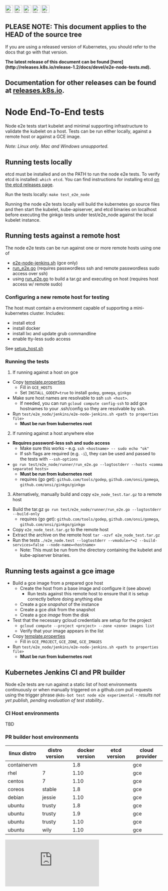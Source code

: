 <!-- BEGIN MUNGE: UNVERSIONED_WARNING -->

<!-- BEGIN STRIP_FOR_RELEASE -->

<img src="http://kubernetes.io/img/warning.png" alt="WARNING"
     width="25" height="25">
<img src="http://kubernetes.io/img/warning.png" alt="WARNING"
     width="25" height="25">
<img src="http://kubernetes.io/img/warning.png" alt="WARNING"
     width="25" height="25">
<img src="http://kubernetes.io/img/warning.png" alt="WARNING"
     width="25" height="25">
<img src="http://kubernetes.io/img/warning.png" alt="WARNING"
     width="25" height="25">

<h2>PLEASE NOTE: This document applies to the HEAD of the source tree</h2>

If you are using a released version of Kubernetes, you should
refer to the docs that go with that version.

<!-- TAG RELEASE_LINK, added by the munger automatically -->
<strong>
The latest release of this document can be found
[here](http://releases.k8s.io/release-1.2/docs/devel/e2e-node-tests.md).

Documentation for other releases can be found at
[releases.k8s.io](http://releases.k8s.io).
</strong>
--

<!-- END STRIP_FOR_RELEASE -->

<!-- END MUNGE: UNVERSIONED_WARNING -->

# Node End-To-End tests

Node e2e tests start kubelet and minimal supporting infrastructure to validate the kubelet on a host.
Tests can be run either locally, against a remote host or against a GCE image.

*Note: Linux only. Mac and Windows unsupported.*

## Running tests locally

etcd must be installed and on the PATH to run the node e2e tests.  To verify etcd is installed: `which etcd`.
You can find instructions for installing etcd [on the etcd releases page](https://github.com/coreos/etcd/releases).

Run the tests locally: `make test_e2e_node`

Running the node e2e tests locally will build the kubernetes go source files and then start the
kubelet, kube-apiserver, and etcd binaries on localhost before executing the ginkgo tests under
test/e2e_node against the local kubelet instance.

## Running tests against a remote host

The node e2e tests can be run against one or more remote hosts using one of
* [e2e-node-jenkins.sh](../../test/e2e_node/jenkins/e2e-node-jenkins.sh) (gce only)
* [run_e2e.go](../../test/e2e_node/runner/run_e2e.go) (requires passwordless ssh and remote passwordless sudo access over ssh)
* using [run_e2e.go](../../test/e2e_node/runner/run_e2e.go) to build a tar.gz and executing on host (requires host access w/ remote sudo)

### Configuring a new remote host for testing

The host must contain a environment capable of supporting a mini-kubernetes cluster.  Includes:
* install etcd
* install docker
* install lxc and update grub commandline
* enable tty-less sudo access

See [setup_host.sh](../../test/e2e_node/environment/setup_host.sh)

### Running the tests

1. If running against a host on gce
  * Copy [template.properties](../../test/e2e_node/jenkins/template.properties)
    * Fill in `GCE_HOSTS`
    * Set `INSTALL_GODEP=true` to install `godep`, `gomega`, `ginkgo`
  * Make sure host names are resolvable to ssh `ssh <host>`.
    * If needed, you can run `gcloud compute config-ssh` to add gce hostnames to your .ssh/config so they are resolvable by ssh.
  * Run `test/e2e_node/jenkins/e2e-node-jenkins.sh <path to properties file>`
    * **Must be run from kubernetes root**

2. If running against a host anywhere else
  * **Requires password-less ssh and sudo access**
    * Make sure this works - e.g. `ssh <hostname> -- sudo echo "ok"`
    * If ssh flags are required (e.g. `-i`), they can be used and passed to the tests with `--ssh-options`
  * `go run test/e2e_node/runner/run_e2e.go --logtostderr --hosts <comma separated hosts>`
    * **Must be run from kubernetes root**
    * requires (go get): `github.com/tools/godep`, `github.com/onsi/gomega`, `github.com/onsi/ginkgo/ginkgo`

3. Alternatively, manually build and copy `e2e_node_test.tar.gz` to a remote host
  * Build the tar.gz `go run test/e2e_node/runner/run_e2e.go --logtostderr --build-only`
    * requires (go get): `github.com/tools/godep`, `github.com/onsi/gomega`, `github.com/onsi/ginkgo/ginkgo`
  * Copy `e2e_node_test.tar.gz` to the remote host
  * Extract the archive on the remote host `tar -xzvf e2e_node_test.tar.gz`
  * Run the tests `./e2e_node.test --logtostderr --vmodule=*=2 --build-services=false --node-name=<hostname>`
    * Note: This must be run from the directory containing the kubelet and kube-apiserver binaries.

## Running tests against a gce image

* Build a gce image from a prepared gce host
  * Create the host from a base image and configure it (see above)
    * Run tests against this remote host to ensure that it is setup correctly before doing anything else
  * Create a gce *snapshot* of the instance
  * Create a gce *disk* from the snapshot
  * Create a gce *image* from the disk
* Test that the necessary gcloud credentials are setup for the project
  * `gcloud compute --project <project> --zone <zone> images list`
  * Verify that your image appears in the list
* Copy [template.properties](../../test/e2e_node/jenkins/template.properties)
  * Fill in `GCE_PROJECT`, `GCE_ZONE`, `GCE_IMAGES`
* Run `test/e2e_node/jenkins/e2e-node-jenkins.sh <path to properties file>`
  * **Must be run from kubernetes root**

## Kubernetes Jenkins CI and PR builder

Node e2e tests are run against a static list of host environments continuously or when manually triggered on a github.com
pull requests using the trigger phrase `@k8s-bot test node e2e experimental` - *results not yet publish, pending
evaluation of test stability.*.


### CI Host environments

TBD

### PR builder host environments

| linux distro    | distro version | docker version | etcd version | cloud provider |
|-----------------|----------------|----------------|--------------|----------------|
| containervm     |                | 1.8            |              | gce            |
| rhel            | 7              | 1.10           |              | gce            |
| centos          | 7              | 1.10           |              | gce            |
| coreos          | stable         | 1.8            |              | gce            |
| debian          | jessie         | 1.10           |              | gce            |
| ubuntu          | trusty         | 1.8            |              | gce            |
| ubuntu          | trusty         | 1.9            |              | gce            |
| ubuntu          | trusty         | 1.10           |              | gce            |
| ubuntu          | wily           | 1.10           |              | gce            |







<!-- BEGIN MUNGE: GENERATED_ANALYTICS -->
[![Analytics](https://kubernetes-site.appspot.com/UA-36037335-10/GitHub/docs/devel/e2e-node-tests.md?pixel)]()
<!-- END MUNGE: GENERATED_ANALYTICS -->
